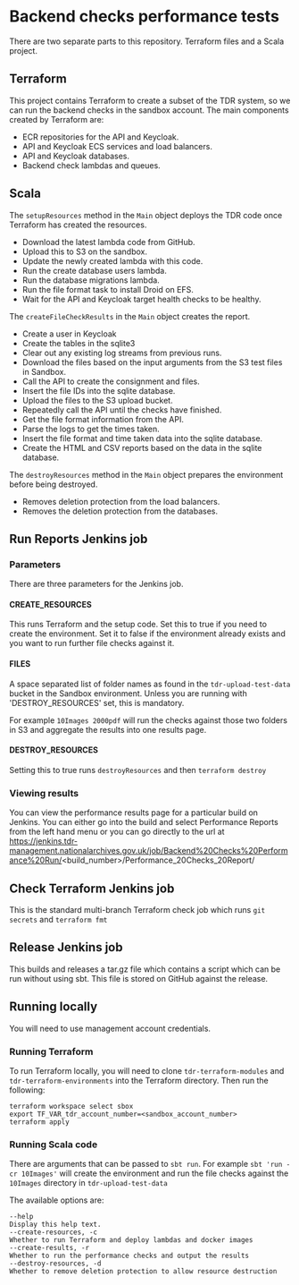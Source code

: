# Backend checks performance tests
There are two separate parts to this repository. Terraform files and a Scala project.

## Terraform
This project contains Terraform to create a subset of the TDR system, so we can run the backend checks in the sandbox account. The main components created by Terraform are:
* ECR repositories for the API and Keycloak.
* API and Keycloak ECS services and load balancers.
* API and Keycloak databases.
* Backend check lambdas and queues.

## Scala
The `setupResources` method in the `Main` object deploys the TDR code once Terraform has created the resources.
* Download the latest lambda code from GitHub.
* Upload this to S3 on the sandbox.
* Update the newly created lambda with this code.
* Run the create database users lambda.
* Run the database migrations lambda.
* Run the file format task to install Droid on EFS.
* Wait for the API and Keycloak target health checks to be healthy.

The `createFileCheckResults` in the `Main` object creates the report.
* Create a user in Keycloak
* Create the tables in the sqlite3
* Clear out any existing log streams from previous runs.
* Download the files based on the input arguments from the S3 test files in Sandbox.
* Call the API to create the consignment and files.
* Insert the file IDs into the sqlite database.
* Upload the files to the S3 upload bucket.
* Repeatedly call the  API until the checks have finished.
* Get the file format information from the API.
* Parse the logs to get the times taken.
* Insert the file format and time taken data into the sqlite database.
* Create the HTML and CSV reports based on the data in the sqlite database.

The `destroyResources` method in the `Main` object prepares the environment before being destroyed.
* Removes deletion protection from the load balancers.
* Removes the deletion protection from the databases.

## Run Reports Jenkins job

### Parameters
There are three parameters for the Jenkins job.

#### CREATE_RESOURCES
This runs Terraform and the setup code. 
Set this to true if you need to create the environment. 
Set it to false if the environment already exists and you want to run further file checks against it.

#### FILES
A space separated list of folder names as found in the `tdr-upload-test-data` bucket in the Sandbox environment. Unless you are running with 'DESTROY_RESOURCES' set, this is mandatory.

For example `10Images 2000pdf` will run the checks against those two folders in S3 and aggregate the results into one results page.  

#### DESTROY_RESOURCES
Setting this to true runs `destroyResources` and then `terraform destroy`

### Viewing results
You can view the performance results page for a particular build on Jenkins. You can either go into the build and select Performance Reports from the left hand menu or you can go directly to the url at https://jenkins.tdr-management.nationalarchives.gov.uk/job/Backend%20Checks%20Performance%20Run/<build_number>/Performance_20Checks_20Report/

## Check Terraform Jenkins job
This is the standard multi-branch Terraform check job which runs `git secrets` and `terraform fmt`

## Release Jenkins job
This builds and releases a tar.gz file which contains a script which can be run without using sbt. This file is stored on GitHub against the release. 

## Running locally
You will need to use management account credentials.

### Running Terraform
To run Terraform locally, you will need to clone `tdr-terraform-modules` and `tdr-terraform-environments` into the Terraform directory.
Then run the following:
```
terraform workspace select sbox
export TF_VAR_tdr_account_number=<sandbox_account_number>
terraform apply
```

### Running Scala code
There are arguments that can be passed to `sbt run`. For example `sbt 'run -cr 10Images'` will create the environment and run the file checks against the `10Images` directory in `tdr-upload-test-data`

The available options are:
```
--help
Display this help text.
--create-resources, -c
Whether to run Terraform and deploy lambdas and docker images
--create-results, -r
Whether to run the performance checks and output the results
--destroy-resources, -d
Whether to remove deletion protection to allow resource destruction
```
